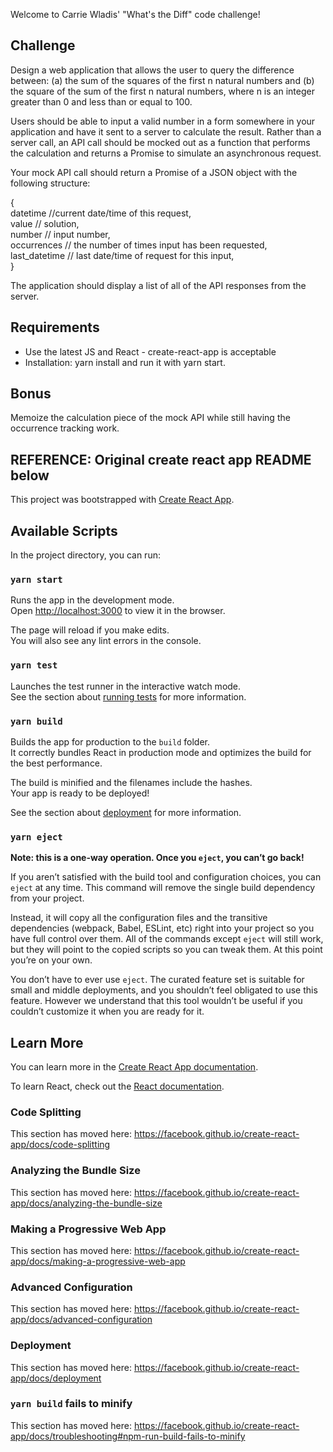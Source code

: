 Welcome to Carrie Wladis' "What's the Diff" code challenge! 

## Challenge

Design a web application that allows the user to query the difference between:
(a) the sum of the squares of the first n natural numbers and (b) the square of the sum of the first n natural numbers, where n is an integer greater than 0 and less than or equal to 100.

Users should be able to input a valid number in a form somewhere in your application and have it sent to a server to calculate the result. Rather than a server call, an API call should be mocked out as a function that performs the calculation and returns a Promise to simulate an asynchronous request.

Your mock API call should return a Promise of a JSON object with the following structure:

{<br>
  datetime //current date/time of this request,<br>
  value // solution,<br>
	number // input number,<br>
	occurrences  // the number of times input has been requested,<br>
	last_datetime // last date/time of request for this input,<br>
}

The application should display a list of all of the API responses from the server. 

## Requirements
* Use the latest JS and React - create-react-app is acceptable<br>
* Installation: yarn install and run it with yarn start.<br>

## Bonus

Memoize the calculation piece of the mock API while still having the occurrence tracking work. 



## REFERENCE: Original create react app README below

This project was bootstrapped with [Create React App](https://github.com/facebook/create-react-app).

## Available Scripts

In the project directory, you can run:

### `yarn start`

Runs the app in the development mode.<br />
Open [http://localhost:3000](http://localhost:3000) to view it in the browser.

The page will reload if you make edits.<br />
You will also see any lint errors in the console.

### `yarn test`

Launches the test runner in the interactive watch mode.<br />
See the section about [running tests](https://facebook.github.io/create-react-app/docs/running-tests) for more information.

### `yarn build`

Builds the app for production to the `build` folder.<br />
It correctly bundles React in production mode and optimizes the build for the best performance.

The build is minified and the filenames include the hashes.<br />
Your app is ready to be deployed!

See the section about [deployment](https://facebook.github.io/create-react-app/docs/deployment) for more information.

### `yarn eject`

**Note: this is a one-way operation. Once you `eject`, you can’t go back!**

If you aren’t satisfied with the build tool and configuration choices, you can `eject` at any time. This command will remove the single build dependency from your project.

Instead, it will copy all the configuration files and the transitive dependencies (webpack, Babel, ESLint, etc) right into your project so you have full control over them. All of the commands except `eject` will still work, but they will point to the copied scripts so you can tweak them. At this point you’re on your own.

You don’t have to ever use `eject`. The curated feature set is suitable for small and middle deployments, and you shouldn’t feel obligated to use this feature. However we understand that this tool wouldn’t be useful if you couldn’t customize it when you are ready for it.

## Learn More

You can learn more in the [Create React App documentation](https://facebook.github.io/create-react-app/docs/getting-started).

To learn React, check out the [React documentation](https://reactjs.org/).

### Code Splitting

This section has moved here: https://facebook.github.io/create-react-app/docs/code-splitting

### Analyzing the Bundle Size

This section has moved here: https://facebook.github.io/create-react-app/docs/analyzing-the-bundle-size

### Making a Progressive Web App

This section has moved here: https://facebook.github.io/create-react-app/docs/making-a-progressive-web-app

### Advanced Configuration

This section has moved here: https://facebook.github.io/create-react-app/docs/advanced-configuration

### Deployment

This section has moved here: https://facebook.github.io/create-react-app/docs/deployment

### `yarn build` fails to minify

This section has moved here: https://facebook.github.io/create-react-app/docs/troubleshooting#npm-run-build-fails-to-minify
